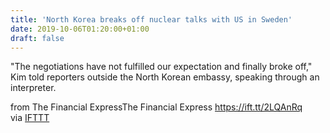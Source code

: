 ```yaml
---
title: 'North Korea breaks off nuclear talks with US in Sweden'
date: 2019-10-06T01:20:00+01:00
draft: false
---
```


"The negotiations have not fulfilled our expectation and finally broke off," Kim told reporters outside the North Korean embassy, speaking through an interpreter.  
  
from The Financial ExpressThe Financial Express https://ift.tt/2LQAnRq  
via [IFTTT](https://ifttt.com/?ref=da&site=blogger)